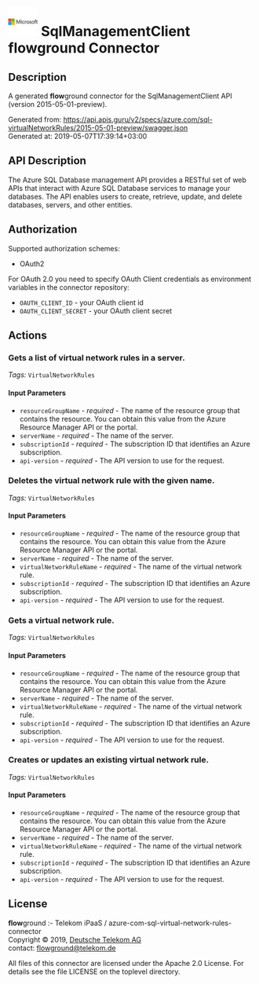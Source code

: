# ![LOGO](logo.png) SqlManagementClient **flow**ground Connector

## Description

A generated **flow**ground connector for the SqlManagementClient API (version 2015-05-01-preview).

Generated from: https://api.apis.guru/v2/specs/azure.com/sql-virtualNetworkRules/2015-05-01-preview/swagger.json<br/>
Generated at: 2019-05-07T17:39:14+03:00

## API Description

The Azure SQL Database management API provides a RESTful set of web APIs that interact with Azure SQL Database services to manage your databases. The API enables users to create, retrieve, update, and delete databases, servers, and other entities.

## Authorization

Supported authorization schemes:
- OAuth2

For OAuth 2.0 you need to specify OAuth Client credentials as environment variables in the connector repository:
* `OAUTH_CLIENT_ID` - your OAuth client id
* `OAUTH_CLIENT_SECRET` - your OAuth client secret

## Actions

### Gets a list of virtual network rules in a server.

*Tags:* `VirtualNetworkRules`

#### Input Parameters
* `resourceGroupName` - _required_ - The name of the resource group that contains the resource. You can obtain this value from the Azure Resource Manager API or the portal.
* `serverName` - _required_ - The name of the server.
* `subscriptionId` - _required_ - The subscription ID that identifies an Azure subscription.
* `api-version` - _required_ - The API version to use for the request.

### Deletes the virtual network rule with the given name.

*Tags:* `VirtualNetworkRules`

#### Input Parameters
* `resourceGroupName` - _required_ - The name of the resource group that contains the resource. You can obtain this value from the Azure Resource Manager API or the portal.
* `serverName` - _required_ - The name of the server.
* `virtualNetworkRuleName` - _required_ - The name of the virtual network rule.
* `subscriptionId` - _required_ - The subscription ID that identifies an Azure subscription.
* `api-version` - _required_ - The API version to use for the request.

### Gets a virtual network rule.

*Tags:* `VirtualNetworkRules`

#### Input Parameters
* `resourceGroupName` - _required_ - The name of the resource group that contains the resource. You can obtain this value from the Azure Resource Manager API or the portal.
* `serverName` - _required_ - The name of the server.
* `virtualNetworkRuleName` - _required_ - The name of the virtual network rule.
* `subscriptionId` - _required_ - The subscription ID that identifies an Azure subscription.
* `api-version` - _required_ - The API version to use for the request.

### Creates or updates an existing virtual network rule.

*Tags:* `VirtualNetworkRules`

#### Input Parameters
* `resourceGroupName` - _required_ - The name of the resource group that contains the resource. You can obtain this value from the Azure Resource Manager API or the portal.
* `serverName` - _required_ - The name of the server.
* `virtualNetworkRuleName` - _required_ - The name of the virtual network rule.
* `subscriptionId` - _required_ - The subscription ID that identifies an Azure subscription.
* `api-version` - _required_ - The API version to use for the request.

## License

**flow**ground :- Telekom iPaaS / azure-com-sql-virtual-network-rules-connector<br/>
Copyright © 2019, [Deutsche Telekom AG](https://www.telekom.de)<br/>
contact: flowground@telekom.de

All files of this connector are licensed under the Apache 2.0 License. For details
see the file LICENSE on the toplevel directory.
